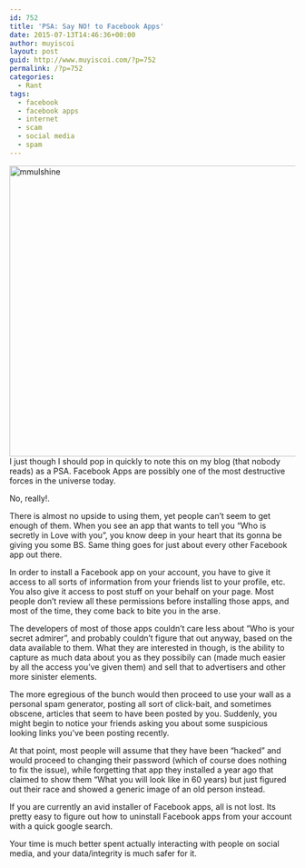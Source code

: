 ```yaml
---
id: 752
title: 'PSA: Say NO! to Facebook Apps'
date: 2015-07-13T14:46:36+00:00
author: muyiscoi
layout: post
guid: http://www.muyiscoi.com/?p=752
permalink: /?p=752
categories:
  - Rant
tags:
  - facebook
  - facebook apps
  - internet
  - scam
  - social media
  - spam
---
```

[<img class="aligncenter size-medium wp-image-753" src="http://www.muyiscoi.com/blog/wp-content/uploads/2015/07/mmulshine-580x512.jpg" alt="mmulshine" width="580" height="512" srcset="https://muyiscoi.com/blog/wp-content/uploads/2015/07/mmulshine-580x512.jpg 580w, https://muyiscoi.com/blog/wp-content/uploads/2015/07/mmulshine-300x265.jpg 300w, https://muyiscoi.com/blog/wp-content/uploads/2015/07/mmulshine.jpg 650w" sizes="(max-width: 580px) 100vw, 580px" />](http://www.muyiscoi.com/blog/wp-content/uploads/2015/07/mmulshine.jpg)I just though I should pop in quickly to note this on my blog (that nobody reads) as a PSA. Facebook Apps are possibly one of the most destructive forces in the universe today.
  
No, really!.
  
There is almost no upside to using them, yet people can&#8217;t seem to get enough of them. When you see an app that wants to tell you &#8220;Who is secretly in Love with you&#8221;, you know deep in your heart that its gonna be giving you some BS. Same thing goes for just about every other Facebook app out there.

In order to install a Facebook app on your account, you have to give it access to all sorts of information from your friends list to your profile, etc. You also give it access to post stuff on your behalf on your page. Most people don&#8217;t review all these permissions before installing those apps, and most of the time, they come back to bite you in the arse.

The developers of most of those apps couldn&#8217;t care less about &#8220;Who is your secret admirer&#8221;, and probably couldn&#8217;t figure that out anyway, based on the data available to them. What they are interested in though, is the ability to capture as much data about you as they possibily can (made much easier by all the access you&#8217;ve given them) and sell that to advertisers and other more sinister elements.

The more egregious of the bunch would then proceed to use your wall as a personal spam generator, posting all sort of click-bait, and sometimes obscene, articles that seem to have been posted by you. Suddenly, you might begin to notice your friends asking you about some suspicious looking links you&#8217;ve been posting recently.

At that point, most people will assume that they have been &#8220;hacked&#8221; and would proceed to changing their password (which of course does nothing to fix the issue), while forgetting that app they installed a year ago that claimed to show them &#8220;What you will look like in 60 years) but just figured out their race and showed a generic image of an old person instead.

If you are currently an avid installer of Facebook apps, all is not lost. Its pretty easy to figure out how to uninstall Facebook apps from your account with a quick google search.
  
Your time is much better spent actually interacting with people on social media, and your data/integrity is much safer for it.